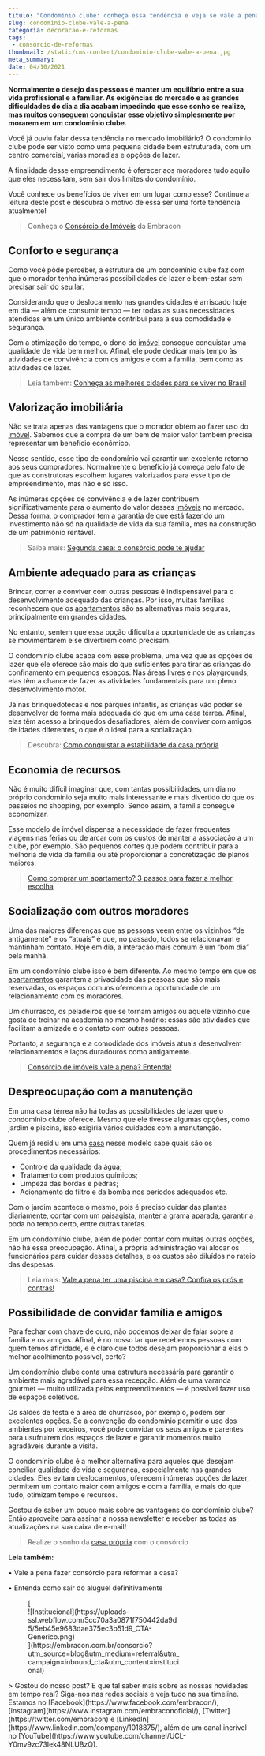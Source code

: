 ```yaml
---
titulo: "Condomínio clube: conheça essa tendência e veja se vale a pena"
slug: condominio-clube-vale-a-pena
categoria: decoracao-e-reformas
tags:
 - consorcio-de-reformas
thumbnail: /static/cms-content/condominio-clube-vale-a-pena.jpg
meta_summary: 
date: 04/10/2021
---
```

**Normalmente o desejo das pessoas é manter um equilíbrio entre a sua vida profissional e a familiar. As exigências do mercado e as grandes dificuldades do dia a dia acabam impedindo que esse sonho se realize, mas muitos conseguem conquistar esse objetivo simplesmente por morarem em um condomínio clube.**‍

Você já ouviu falar dessa tendência no mercado imobiliário? O condomínio clube pode ser visto como uma pequena cidade bem estruturada, com um centro comercial, várias moradias e opções de lazer.

A finalidade desse empreendimento é oferecer aos moradores tudo aquilo que eles necessitam, sem sair dos limites do condomínio.

Você conhece os benefícios de viver em um lugar como esse? Continue a leitura deste post e descubra o motivo de essa ser uma forte tendência atualmente!

> Conheça o [Consórcio de Imóveis](https://www.embracon.com.br/consorcio-de-imoveis) da Embracon

Conforto e segurança
--------------------

Como você pôde perceber, a estrutura de um condomínio clube faz com que o morador tenha inúmeras possibilidades de lazer e bem-estar sem precisar sair do seu lar.

Considerando que o deslocamento nas grandes cidades é arriscado hoje em dia — além de consumir tempo — ter todas as suas necessidades atendidas em um único ambiente contribui para a sua comodidade e segurança.

Com a otimização do tempo, o dono do [imóvel](https://www.embracon.com.br/blog/5-coisas-que-voce-precisa-saber-para-construir-uma-casa) consegue conquistar uma qualidade de vida bem melhor. Afinal, ele pode dedicar mais tempo às atividades de convivência com os amigos e com a família, bem como às atividades de lazer.

> Leia também: [Conheça as melhores cidades para se viver no Brasil](https://www.embracon.com.br/blog/conheca-as-melhores-cidades-para-se-viver-no-brasil-2)

Valorização imobiliária
-----------------------

Não se trata apenas das vantagens que o morador obtém ao fazer uso do [imóvel](https://www.embracon.com.br/blog/vai-construir-uma-casa-descubra-quanto-vai-custar). Sabemos que a compra de um bem de maior valor também precisa representar um benefício econômico.

Nesse sentido, esse tipo de condomínio vai garantir um excelente retorno aos seus compradores. Normalmente o benefício já começa pelo fato de que as construtoras escolhem lugares valorizados para esse tipo de empreendimento, mas não é só isso.

As inúmeras opções de convivência e de lazer contribuem significativamente para o aumento do valor desses [imóveis](https://www.embracon.com.br/blog/hora-certa-comprar-imovel) no mercado. Dessa forma, o comprador tem a garantia de que está fazendo um investimento não só na qualidade de vida da sua família, mas na construção de um patrimônio rentável.

> Saiba mais: [Segunda casa: o consórcio pode te ajudar](https://www.embracon.com.br/blog/segunda-casa-o-consorcio-pode-te-ajudar)

Ambiente adequado para as crianças
----------------------------------

Brincar, correr e conviver com outras pessoas é indispensável para o desenvolvimento adequado das crianças. Por isso, muitas famílias reconhecem que os [apartamentos](https://www.embracon.com.br/blog/guia-completo-consorcio-imobiliario) são as alternativas mais seguras, principalmente em grandes cidades.

No entanto, sentem que essa opção dificulta a oportunidade de as crianças se movimentarem e se divertirem como precisam.

O condomínio clube acaba com esse problema, uma vez que as opções de lazer que ele oferece são mais do que suficientes para tirar as crianças do confinamento em pequenos espaços. Nas áreas livres e nos playgrounds, elas têm a chance de fazer as atividades fundamentais para um pleno desenvolvimento motor.

Já nas brinquedotecas e nos parques infantis, as crianças vão poder se desenvolver de forma mais adequada do que em uma casa térrea. Afinal, elas têm acesso a brinquedos desafiadores, além de conviver com amigos de idades diferentes, o que é o ideal para a socialização.

> Descubra: [Como conquistar a estabilidade da casa própria](https://www.embracon.com.br/blog/como-conquistar-a-estabilidade-da-casa-propria)

Economia de recursos
--------------------

Não é muito difícil imaginar que, com tantas possibilidades, um dia no próprio condomínio seja muito mais interessante e mais divertido do que os passeios no shopping, por exemplo. Sendo assim, a família consegue economizar.

Esse modelo de imóvel dispensa a necessidade de fazer frequentes viagens nas férias ou de arcar com os custos de manter a associação a um clube, por exemplo. São pequenos cortes que podem contribuir para a melhoria de vida da família ou até proporcionar a concretização de planos maiores.

> [Como comprar um apartamento? 3 passos para fazer a melhor escolha](https://www.embracon.com.br/blog/como-comprar-um-apartamento)

Socialização com outros moradores
---------------------------------

Uma das maiores diferenças que as pessoas veem entre os vizinhos “de antigamente” e os “atuais” é que, no passado, todos se relacionavam e mantinham contato. Hoje em dia, a interação mais comum é um “bom dia” pela manhã.

Em um condomínio clube isso é bem diferente. Ao mesmo tempo em que os [apartamentos](https://www.embracon.com.br/blog/como-funciona-consorcio-de-imoveis) garantem a privacidade das pessoas que são mais reservadas, os espaços comuns oferecem a oportunidade de um relacionamento com os moradores.

Um churrasco, os peladeiros que se tornam amigos ou aquele vizinho que gosta de treinar na academia no mesmo horário: essas são atividades que facilitam a amizade e o contato com outras pessoas.

Portanto, a segurança e a comodidade dos imóveis atuais desenvolvem relacionamentos e laços duradouros como antigamente.

> [Consórcio de imóveis vale a pena? Entenda!](https://www.embracon.com.br/blog/consorcio-de-imoveis-vale-a-pena)

Despreocupação com a manutenção
-------------------------------

Em uma casa térrea não há todas as possibilidades de lazer que o condomínio clube oferece. Mesmo que ele tivesse algumas opções, como jardim e piscina, isso exigiria vários cuidados com a manutenção.

Quem já residiu em uma [casa](https://www.embracon.com.br/blog/como-sair-do-aluguel-definitivamente) nesse modelo sabe quais são os procedimentos necessários:

- Controle da qualidade da água;
- Tratamento com produtos químicos;
- Limpeza das bordas e pedras;
- Acionamento do filtro e da bomba nos períodos adequados etc.

Com o jardim acontece o mesmo, pois é preciso cuidar das plantas diariamente, contar com um paisagista, manter a grama aparada, garantir a poda no tempo certo, entre outras tarefas.

Em um condomínio clube, além de poder contar com muitas outras opções, não há essa preocupação. Afinal, a própria administração vai alocar os funcionários para cuidar desses detalhes, e os custos são diluídos no rateio das despesas.

> Leia mais: [Vale a pena ter uma piscina em casa? Confira os prós e contras!](https://www.embracon.com.br/blog/afinal-vale-a-pena-ter-uma-piscina-em-casa-confira-os-pros-e-contras)

Possibilidade de convidar família e amigos
------------------------------------------

Para fechar com chave de ouro, não podemos deixar de falar sobre a família e os amigos. Afinal, é no nosso lar que recebemos pessoas com quem temos afinidade, e é claro que todos desejam proporcionar a elas o melhor acolhimento possível, certo?

Um condomínio clube conta uma estrutura necessária para garantir o ambiente mais agradável para essa recepção. Além de uma varanda gourmet — muito utilizada pelos empreendimentos — é possível fazer uso de espaços coletivos.

Os salões de festa e a área de churrasco, por exemplo, podem ser excelentes opções. Se a convenção do condomínio permitir o uso dos ambientes por terceiros, você pode convidar os seus amigos e parentes para usufruírem dos espaços de lazer e garantir momentos muito agradáveis durante a visita.

O condomínio clube é a melhor alternativa para aqueles que desejam conciliar qualidade de vida e segurança, especialmente nas grandes cidades. Eles evitam deslocamentos, oferecem inúmeras opções de lazer, permitem um contato maior com amigos e com a família, e mais do que tudo, otimizam tempo e recursos.

Gostou de saber um pouco mais sobre as vantagens do condomínio clube? Então aproveite para assinar a nossa newsletter e receber as todas as atualizações na sua caixa de e-mail!

> Realize o sonho da [casa própria](https://www.embracon.com.br/blog/como-conquistar-a-estabilidade-da-casa-propria) com o consórcio

‍**Leia também:**

**‍**• Vale a pena fazer consórcio para reformar a casa?

• Entenda como sair do aluguel definitivamente

<figure class="w-richtext-figure-type-image w-richtext-align-center" style="max-width:310px">[<div>![Institucional](https://uploads-ssl.webflow.com/5cc70a3a0871f750442da9d5/5eb45e9683dae375ec3b51d9_CTA-Generico.png)</div>](https://embracon.com.br/consorcio?utm_source=blog&utm_medium=referral&utm_campaign=inbound_cta&utm_content=institucional)</figure>> Gostou do nosso post? E que tal saber mais sobre as nossas novidades em tempo real? Siga-nos nas redes sociais e veja tudo na sua timeline. Estamos no [Facebook](https://www.facebook.com/embracon/), [Instagram](https://www.instagram.com/embraconoficial/), [Twitter](https://twitter.com/embracon) e [LinkedIn](https://www.linkedin.com/company/1018875/), além de um canal incrível no [YouTube](https://www.youtube.com/channel/UCL-Y0mv9zc73Iek48NLUBzQ).
